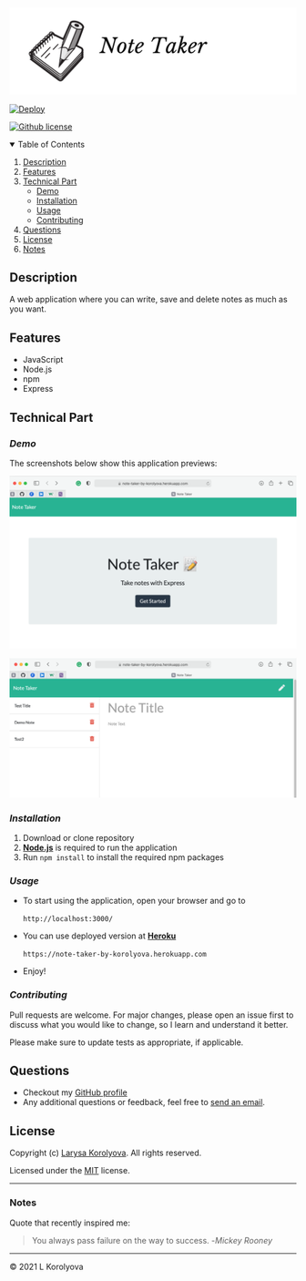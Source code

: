 ![Header](./images/banner.png)

[![Deploy](https://www.herokucdn.com/deploy/button.svg)](https://note-taker-by-korolyova.herokuapp.com/)

[![Github license](https://img.shields.io/badge/license-MIT-blue.svg)](https://github.com/KorolyovaLara/Team-Profile-Generator/blob/main/LICENSE)

<details open="closed">
  <summary>Table of Contents</summary>
  <ol>
    <li><a href="#description">Description</a></li>
    <li><a href="#features">Features</a></li>
    <li><a href="#technical-part">Technical Part</a>
        <ul>
            <li><a href="#demo">Demo</a></li>
            <li><a href="#installation">Installation</a></li>
            <li><a href="#usage">Usage</a></li>
            <li><a href="#contributing">Contributing</a></li>
        </ul>
    </li>
    <li><a href="#questions">Questions</a></li>
    <li><a href="#license">License</a></li>
    <li><a href="#notes">Notes</a></li>
  </ol>
</details>

## Description

A web application where you can write, save and delete notes as much as you want.

## Features

- JavaScript
- Node.js
- npm
- Express

## Technical Part

### _Demo_

The screenshots below show this application previews:

![Home Page](./images/frontpage.png)

![Notes Page](./images/notespage.png)

### _Installation_

1. Download or clone repository
2. [**Node.js**](https://nodejs.org/en/about/) is required to run the application
3. Run `npm install` to install the required npm packages

### _Usage_

- To start using the application, open your browser and go to

  `http://localhost:3000/`

- You can use deployed version at [**Heroku**](https://www.heroku.com/)

  `https://note-taker-by-korolyova.herokuapp.com`

- Enjoy!

### _Contributing_

Pull requests are welcome. For major changes, please open an issue first to discuss what you would like to change, so I learn and understand it better.

Please make sure to update tests as appropriate, if applicable.

## Questions

- Checkout my [GitHub profile](https://github.com/KorolyovaLara)
- Any additional questions or feedback, feel free to [send an email](mailto:larakorolyova@gmail.com).

## License

Copyright (c) [Larysa Korolyova](https://www.linkedin.com/in/korolyova/). All rights reserved.

Licensed under the [MIT](https://github.com/KorolyovaLara/README-Generator/blob/main/LICENSE) license.

---

### Notes

Quote that recently inspired me:

> You always pass failure on the way to success. -_Mickey Rooney_

---

© 2021 L Korolyova
